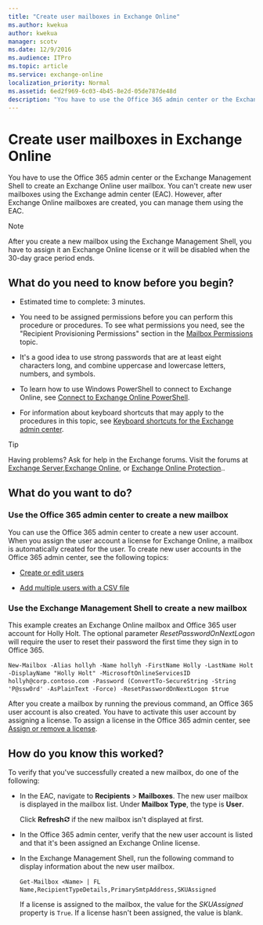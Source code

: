 ```yaml
---
title: "Create user mailboxes in Exchange Online"
ms.author: kwekua
author: kwekua
manager: scotv
ms.date: 12/9/2016
ms.audience: ITPro
ms.topic: article
ms.service: exchange-online
localization_priority: Normal
ms.assetid: 6ed2f969-6c03-4b45-8e2d-05de787de48d
description: "You have to use the Office 365 admin center or the Exchange Management Shell to create an Exchange Online user mailbox. You can't create new user mailboxes using the Exchange admin center (EAC). However, after Exchange Online mailboxes are created, you can manage them using the EAC."
---
```


# Create user mailboxes in Exchange Online

You have to use the Office 365 admin center or the Exchange Management Shell to create an Exchange Online user mailbox. You can't create new user mailboxes using the Exchange admin center (EAC). However, after Exchange Online mailboxes are created, you can manage them using the EAC.
  
> [!NOTE]
> After you create a new mailbox using the Exchange Management Shell, you have to assign it an Exchange Online license or it will be disabled when the 30-day grace period ends. 
  
## What do you need to know before you begin?

- Estimated time to complete: 3 minutes.
    
- You need to be assigned permissions before you can perform this procedure or procedures. To see what permissions you need, see the "Recipient Provisioning Permissions" section in the [Mailbox Permissions](http://technet.microsoft.com/library/5b690bcb-c6df-4511-90e1-08ca91f43b37.aspx) topic. 
    
- It's a good idea to use strong passwords that are at least eight characters long, and combine uppercase and lowercase letters, numbers, and symbols.
    
- To learn how to use Windows PowerShell to connect to Exchange Online, see [Connect to Exchange Online PowerShell](https://go.microsoft.com/fwlink/p/?linkid=396554).
    
- For information about keyboard shortcuts that may apply to the procedures in this topic, see [Keyboard shortcuts for the Exchange admin center](../../accessibility/keyboard-shortcuts-in-admin-center.md).
    
> [!TIP]
> Having problems? Ask for help in the Exchange forums. Visit the forums at [Exchange Server](https://go.microsoft.com/fwlink/p/?linkId=60612),[Exchange Online](https://go.microsoft.com/fwlink/p/?linkId=267542), or [Exchange Online Protection](https://go.microsoft.com/fwlink/p/?linkId=285351).. 
  
## What do you want to do?

### Use the Office 365 admin center to create a new mailbox

You can use the Office 365 admin center to create a new user account. When you assign the user account a license for Exchange Online, a mailbox is automatically created for the user. To create new user accounts in the Office 365 admin center, see the following topics:
  
- [Create or edit users](https://go.microsoft.com/fwlink/p/?LinkId=276796)
    
- [Add multiple users with a CSV file](https://go.microsoft.com/fwlink/p/?LinkId=279605)
    
### Use the Exchange Management Shell to create a new mailbox

This example creates an Exchange Online mailbox and Office 365 user account for Holly Holt. The optional parameter  _ResetPasswordOnNextLogon_ will require the user to reset their password the first time they sign in to Office 365. 
  
```
New-Mailbox -Alias hollyh -Name hollyh -FirstName Holly -LastName Holt -DisplayName "Holly Holt" -MicrosoftOnlineServicesID hollyh@corp.contoso.com -Password (ConvertTo-SecureString -String 'P@ssw0rd' -AsPlainText -Force) -ResetPasswordOnNextLogon $true
```

After you create a mailbox by running the previous command, an Office 365 user account is also created. You have to activate this user account by assigning a license. To assign a license in the Office 365 admin center, see [Assign or remove a license](https://go.microsoft.com/fwlink/p/?LinkId=276798).
  
## How do you know this worked?

To verify that you've successfully created a new mailbox, do one of the following:
  
- In the EAC, navigate to **Recipients** \> **Mailboxes**. The new user mailbox is displayed in the mailbox list. Under **Mailbox Type**, the type is **User**.
    
    Click **Refresh**![Refresh Icon](../media/ITPro_EAC_RefreshIcon.gif) if the new mailbox isn't displayed at first. 
    
- In the Office 365 admin center, verify that the new user account is listed and that it's been assigned an Exchange Online license.
    
- In the Exchange Management Shell, run the following command to display information about the new user mailbox.
    
  ```
  Get-Mailbox <Name> | FL Name,RecipientTypeDetails,PrimarySmtpAddress,SKUAssigned
  ```

    If a license is assigned to the mailbox, the value for the  _SKUAssigned_ property is  `True`. If a license hasn't been assigned, the value is blank.
    

